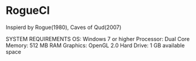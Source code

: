# RogueCl
Inspierd by Rogue(1980), Caves of Qud(2007)

SYSTEM REQUIREMENTS
OS: 
Windows 7 or higher
Processor: 
Dual Core
Memory: 
512 MB RAM
Graphics: 
OpenGL 2.0
Hard Drive: 
1 GB available space
